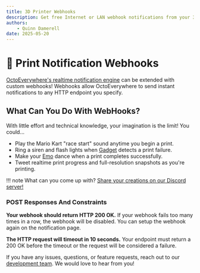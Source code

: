 ```yaml
---
title: 3D Printer Webhooks
description: Get free Internet or LAN webhook notifications from your 3D printer!
authors:
    - Quinn Damerell
date: 2025-05-20
---
```


# 🔔 Print Notification Webhooks

[OctoEverywhere's realtime notification engine](https://octoeverywhere.com/notifications?source=devdocs_webhook&handler=webhook) can be extended with custom webhooks! Webhooks allow OctoEverywhere to send instant notifications to any HTTP endpoint you specify. 

## What Can You Do With WebHooks?

With little effort and technical knowledge, your imagination is the limit! You could...

- Play the Mario Kart "race start" sound anytime you begin a print.
- Ring a siren and flash lights when [Gadget](https://octoeverywhere.com/gadget) detects a print failure.
- Make your [Emo](https://living.ai/emo/) dance when a print completes successfully.
- Tweet realtime print progress and full-resolution snapshots as you're printing.


!!! note
    What can you come up with? [Share your creations on our Discord server!](https://octoeverywhere.com/r/discord?source=docs_webhooks)





### POST Responses And Constraints

**Your webhook should return HTTP 200 OK.** If your webhook fails too many times in a row, the webhook will be disabled. You can setup the webhook again on the notification page.

**The HTTP request will timeout in 10 seconds.** Your endpoint must return a 200 OK before the timeout or the request will be considered a failure.

If you have any issues, questions, or feature requests, reach out to our [development team](https://octoeverywhere.com/support). We would love to hear from you!
